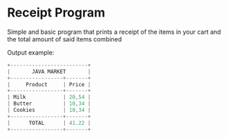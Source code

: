 # Receipt Program

Simple and basic program that prints a receipt of the items in your cart and the total amount of said items combined

Output example:


```java
+-------------------------+
|       JAVA MARKET       |
+-----------------+-------+
|     Product     | Price |
+-----------------+-------+
| Milk            | 20,54 |
| Butter          | 10,34 |
| Cookies         | 10,34 |
+-----------------+-------+
|      TOTAL      | 41.22 |
+-----------------+-------+
```
